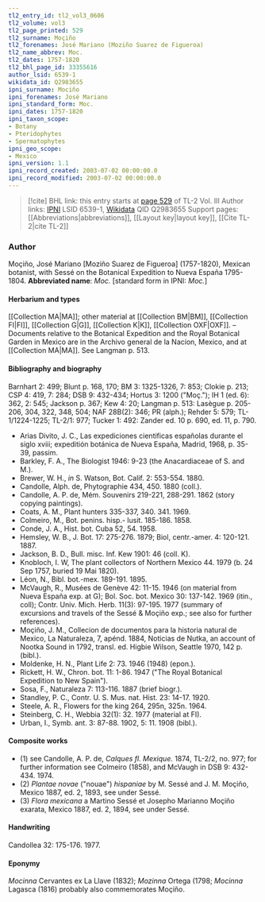 ```yaml
---
tl2_entry_id: tl2_vol3_0606
tl2_volume: vol3
tl2_page_printed: 529
tl2_surname: Moçiño
tl2_forenames: José Mariano (Moziño Suarez de Figueroa)
tl2_name_abbrev: Moc.
tl2_dates: 1757-1820
tl2_bhl_page_id: 33355616
author_lsid: 6539-1
wikidata_id: Q2983655
ipni_surname: Mociño
ipni_forenames: José Mariano
ipni_standard_form: Moc.
ipni_dates: 1757-1820
ipni_taxon_scope: 
- Botany
- Pteridophytes
- Spermatophytes
ipni_geo_scope: 
- Mexico
ipni_version: 1.1
ipni_record_created: 2003-07-02 00:00:00.0
ipni_record_modified: 2003-07-02 00:00:00.0
---
```


> [!cite] BHL link: this entry starts at [page 529](https://www.biodiversitylibrary.org/page/33355616) of TL-2 Vol. III
> Author links: [IPNI](https://www.ipni.org/a/6539-1) LSID 6539-1, [Wikidata](https://www.wikidata.org/wiki/Q2983655) QID Q2983655
> Support pages: [[Abbreviations|abbreviations]], [[Layout key|layout key]], [[Cite TL-2|cite TL-2]]

### Author

Moçiño, José Mariano \[Moziño Suarez de Figueroa\] (1757-1820), Mexican botanist, with Sessé on the Botanical Expedition to Nueva España 1795-1804. 
**Abbreviated name**: *Moc.* \[standard form in IPNI: *Moc.*\]

#### Herbarium and types

[[Collection MA|MA]]; other material at [[Collection BM|BM]], [[Collection FI|FI]], [[Collection G|G]], [[Collection K|K]], [[Collection OXF|OXF]]. – Documents relative to the Botanical Expedition and the Royal Botanical Garden in Mexico are in the Archivo general de la Nacíon, Mexico, and at [[Collection MA|MA]]. See Langman p. 513.

#### Bibliography and biography

Barnhart 2: 499; Blunt p. 168, 170; BM 3: 1325-1326, 7: 853; Clokie p. 213; CSP 4: 419, 7: 284; DSB 9: 432-434; Hortus 3: 1200 ("Moç."); IH 1 (ed. 6): 362, 2: 545; Jackson p. 367; Kew 4: 20; Langman p. 513: Lasègue p. 205-206, 304, 322, 348, 504; NAF 28B(2): 346; PR (alph.); Rehder 5: 579; TL-1/1224-1225; TL-2/1: 977; Tucker 1: 492: Zander ed. 10 p. 690, ed. 11, p. 790.
- Arias Divito, J. C., Las expediciones cientificas españolas durante el siglo xviii; expeditión botánica de Nueva España, Madrid, 1968, p. 35-39, passim.
- Barkley, F. A., The Biologist 1946: 9-23 (the Anacardiaceae of S. and M.).
- Brewer, W. H., *in* S. Watson, Bot. Calif. 2: 553-554. 1880.
- Candolle, Alph. de, Phytographie 434, 450. 1880 (coll.).
- Candolle, A. P. de, Mém. Souvenirs 219-221, 288-291. 1862 (story copying paintings).
- Coats, A. M., Plant hunters 335-337, 340. 341. 1969.
- Colmeiro, M., Bot. penins. hisp.- lusit. 185-186. 1858.
- Conde, J. A., Hist. bot. Cuba 52, 54. 1958.
- Hemsley, W. B., J. Bot. 17: 275-276. 1879; Biol, centr.-amer. 4: 120-121. 1887.
- Jackson, B. D., Bull. misc. Inf. Kew 1901: 46 (coll. K).
- Knobloch, I. W, The plant collectors of Northern Mexico 44. 1979 (b. 24 Sep 1757, buried 19 Mai 1820).
- Léon, N., Bibl. bot.-mex. 189-191. 1895.
- McVaugh, R., Musées de Genève 42: 11-15. 1946 (on material from Nueva España exp. at G); Bol. Soc. bot. Mexico 30: 137-142. 1969 (itin., coll); Contr. Univ. Mich. Herb. 11(3): 97-195. 1977 (summary of excursions and travels of the Sessé & Moçiño exp.; see also for further references).
- Moçiño, J. M., Collecion de documentos para la historia natural de Mexico, La Naturaleza, 7, apénd. 1884, Noticias de Nutka, an account of Nootka Sound in 1792, transl. ed. Higbie Wilson, Seattle 1970, 142 p. (bibl.).
- Moldenke, H. N., Plant Life 2: 73. 1946 (1948) (epon.).
- Rickett, H. W., Chron. bot. 11: 1-86. 1947 ("The Royal Botanical Expedition to New Spain").
- Sosa, F., Naturaleza 7: 113-116. 1887 (brief biogr.).
- Standley, P. C., Contr. U. S. Mus. nat. Hist. 23: 14-17. 1920.
- Steele, A. R., Flowers for the king 264, 295n, 325n. 1964.
- Steinberg, C. H., Webbia 32(1): 32. 1977 (material at FI).
- Urban, I., Symb. ant. 3: 87-88. 1902, 5: 11. 1908 (bibl.).

#### Composite works

- (1) see Candolle, A. P. de, *Calques fl. Mexique.* 1874, TL-2/2, no. 977; for further information see Colmeiro (1858), and McVaugh in DSB 9: 432-434. 1974.
- (2) *Plantae novae* ("nouae") *hispaniae* by M. Sessé and J. M. Moçiño, Mexico 1887, ed. 2, 1893, see under Sessé.
- (3) *Flora mexicana* a Martino Sessé et Josepho Marianno Moçiño exarata, Mexico 1887, ed. 2, 1894, see under Sessé.

#### Handwriting

Candollea 32: 175-176. 1977.

#### Eponymy

*Mocinna* Cervantes ex La Llave (1832); *Mozinna* Ortega (1798; *Mocinna* Lagasca (1816) probably also commemorates Moçiño.

